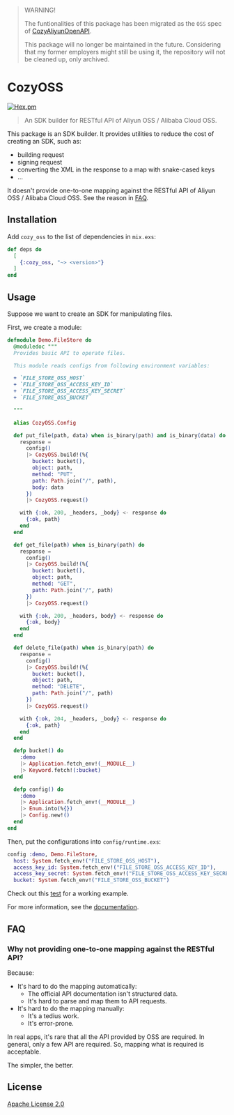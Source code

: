 > WARNING!
>
> The funtionalities of this package has been migrated as the `OSS` spec of [CozyAliyunOpenAPI](https://github.com/cozy-elixir/cozy_aliyun_open_api).
>
> This package will no longer be maintained in the future. Considering that my former employers might still be using it, the repository will not be cleaned up, only archived.

# CozyOSS

[![Hex.pm](https://img.shields.io/hexpm/v/cozy_oss.svg)](https://hex.pm/packages/cozy_oss)

> An SDK builder for RESTful API of Aliyun OSS / Alibaba Cloud OSS.

This package is an SDK builder. It provides utilities to reduce the cost of creating an SDK, such as:

- building request
- signing request
- converting the XML in the response to a map with snake-cased keys
- ...

It doesn't provide one-to-one mapping against the RESTful API of Aliyun OSS / Alibaba Cloud OSS. See the reason in [FAQ](#faq).

## Installation

Add `cozy_oss` to the list of dependencies in `mix.exs`:

```elixir
def deps do
  [
    {:cozy_oss, "~> <version>"}
  ]
end
```

## Usage

Suppose we want to create an SDK for manipulating files.

First, we create a module:

```elixir
defmodule Demo.FileStore do
  @moduledoc """
  Provides basic API to operate files.

  This module reads configs from following environment variables:

  + `FILE_STORE_OSS_HOST`
  + `FILE_STORE_OSS_ACCESS_KEY_ID`
  + `FILE_STORE_OSS_ACCESS_KEY_SECRET`
  + `FILE_STORE_OSS_BUCKET`

  """

  alias CozyOSS.Config

  def put_file(path, data) when is_binary(path) and is_binary(data) do
    response =
      config()
      |> CozyOSS.build!(%{
        bucket: bucket(),
        object: path,
        method: "PUT",
        path: Path.join("/", path),
        body: data
      })
      |> CozyOSS.request()

    with {:ok, 200, _headers, _body} <- response do
      {:ok, path}
    end
  end

  def get_file(path) when is_binary(path) do
    response =
      config()
      |> CozyOSS.build!(%{
        bucket: bucket(),
        object: path,
        method: "GET",
        path: Path.join("/", path)
      })
      |> CozyOSS.request()

    with {:ok, 200, _headers, body} <- response do
      {:ok, body}
    end
  end

  def delete_file(path) when is_binary(path) do
    response =
      config()
      |> CozyOSS.build!(%{
        bucket: bucket(),
        object: path,
        method: "DELETE",
        path: Path.join("/", path)
      })
      |> CozyOSS.request()

    with {:ok, 204, _headers, _body} <- response do
      {:ok, path}
    end
  end

  defp bucket() do
    :demo
    |> Application.fetch_env!(__MODULE__)
    |> Keyword.fetch!(:bucket)
  end

  defp config() do
    :demo
    |> Application.fetch_env!(__MODULE__)
    |> Enum.into(%{})
    |> Config.new!()
  end
end
```

Then, put the configurations into `config/runtime.exs`:

```elixir
config :demo, Demo.FileStore,
  host: System.fetch_env!("FILE_STORE_OSS_HOST"),
  access_key_id: System.fetch_env!("FILE_STORE_OSS_ACCESS_KEY_ID"),
  access_key_secret: System.fetch_env!("FILE_STORE_OSS_ACCESS_KEY_SECRET"),
  bucket: System.fetch_env!("FILE_STORE_OSS_BUCKET")
```

Check out this [test](https://github.com/cozy-elixir/cozy_oss/tree/master/test/cozy_oss_test.exs) for a working example.

For more information, see the [documentation](https://hexdocs.pm/cozy_oss).

## FAQ

### Why not providing one-to-one mapping against the RESTful API?

Because:

- It's hard to do the mapping automatically:
  - The official API documentation isn't structured data.
  - It's hard to parse and map them to API requests.
- It's hard to do the mapping manually:
  - It's a tedius work.
  - It's error-prone.

In real apps, it's rare that all the API provided by OSS are required. In general, only a few API are required. So, mapping what is required is acceptable.

The simpler, the better.

## License

[Apache License 2.0](http://www.apache.org/licenses/LICENSE-2.0)
